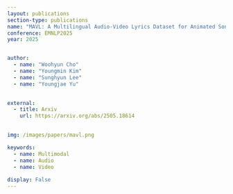 ```yaml
---
layout: publications
section-type: publications
name: "MAVL: A Multilingual Audio-Video Lyrics Dataset for Animated Song Translation"
conference: EMNLP2025
year: 2025


author:
  - name: "Woohyun Cho"
  - name: "Youngmin Kim"
  - name: "Sunghyun Lee"
  - name: "Youngjae Yu"
  

external:
  - title: Arxiv
    url: https://arxiv.org/abs/2505.18614
  

img: /images/papers/mavl.png

keywords:
  - name: Multimodal
  - name: Audio
  - name: Video
  
display: False
---
```

